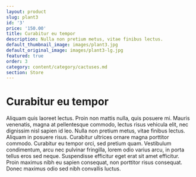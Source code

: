 ```yaml
---
layout: product
slug: plant3
id: '3'
price: '150.00'
title: Curabitur eu tempor
description: Nulla non pretium metus, vitae finibus lectus.
default_thumbnail_image: images/plant3.jpg
default_original_image: images/plant3-lg.jpg
featured: true
order: 3
category: content/category/cactuses.md
section: Store
---
```


# Curabitur eu tempor

Aliquam quis laoreet lectus. Proin non mattis nulla, quis posuere mi. Mauris venenatis, magna at pellentesque commodo, lectus risus vehicula elit, nec dignissim nisl sapien id leo. Nulla non pretium metus, vitae finibus lectus. Aliquam in posuere risus. Curabitur ultrices ornare magna porttitor commodo. Curabitur eu tempor orci, sed pretium quam. Vestibulum condimentum, arcu nec pulvinar fringilla, lorem odio varius arcu, in porta tellus eros sed neque. Suspendisse efficitur eget erat sit amet efficitur. Proin maximus nibh eu sapien consequat, non porttitor risus consequat. Donec maximus odio sed nibh convallis luctus.